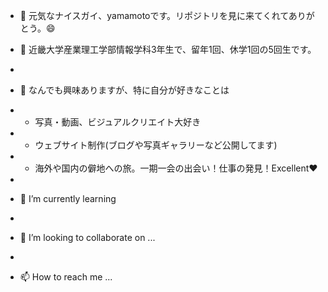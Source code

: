 - 👋 元気なナイスガイ、yamamotoです。リポジトリを見に来てくれてありがとう。😄

- 🏫 近畿大学産業理工学部情報学科3年生で、留年1回、休学1回の5回生です。
- 
- 👀 なんでも興味ありますが、特に自分が好きなことは
- * 写真・動画、ビジュアルクリエイト大好き
- * ウェブサイト制作(ブログや写真ギャラリーなど公開してます)
- * 海外や国内の僻地への旅。一期一会の出会い！仕事の発見！Excellent❤️
- 
- 🌱 I’m currently learning
- 
- 💞️ I’m looking to collaborate on ...
- 
- 📫 How to reach me ...

<!---
mono-repository/mono-repository is a ✨ special ✨ repository because its `README.md` (this file) appears on your GitHub profile.
You can click the Preview link to take a look at your changes.
--->
